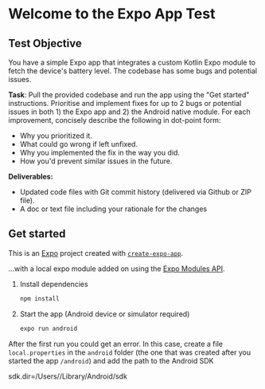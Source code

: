 # Welcome to the Expo App Test

## Test Objective

You have a simple Expo app that integrates a custom Kotlin Expo module to fetch the device's battery level. The codebase has some bugs and potential issues.

**Task**: Pull the provided codebase and run the app using the "Get started" instructions. Prioritise and implement fixes for up to 2 bugs or potential issues in both 1) the Expo app and 2) the Android native module. For each improvement, concisely describe the following in dot-point form:

* Why you prioritized it.
* What could go wrong if left unfixed.
* Why you implemented the fix in the way you did.
* How you'd prevent similar issues in the future.

**Deliverables:**
* Updated code files with Git commit history (delivered via Github or ZIP file).
* A doc or text file including your rationale for the changes

## Get started

This is an [Expo](https://expo.dev) project created with [`create-expo-app`](https://www.npmjs.com/package/create-expo-app).

...with a local expo module added on using the [Expo Modules API](https://docs.expo.dev/modules/third-party-library/).

1. Install dependencies

   ```bash
   npm install
   ```

2. Start the app (Android device or simulator required)

   ```bash
   expo run android
   ```

After the first run you could get an error. In this case, create a file `local.properties` in the `android` folder (the one that was created after you started the app `/android`) and add the path to the Android SDK

   sdk.dir=/Users/<username>/Library/Android/sdk
   ```

